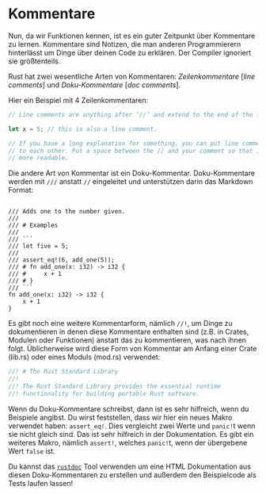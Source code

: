 # Kommentare

Nun, da wir Funktionen kennen, ist es ein guter Zeitpunkt über Kommentare
zu lernen. Kommentare sind Notizen, die man anderen Programmierern hinterlässt
um Dinge über deinen Code zu erklären.
Der Compiler ignoriert sie größtenteils.

Rust hat zwei wesentliche Arten von Kommentaren:
*Zeilenkommentare* [*line comments*] und *Doku-Kommentare* [*doc comments*].

Hier ein Beispiel mit 4 Zeilenkommentaren:

```rust
// Line comments are anything after ‘//’ and extend to the end of the line.

let x = 5; // this is also a line comment.

// If you have a long explanation for something, you can put line comments next
// to each other. Put a space between the // and your comment so that it’s
// more readable.
```

Die andere Art von Kommentar ist ein Doku-Kommentar.
Doku-Kommentare werden mit `///` anstatt `//` eingeleitet und
unterstützen darin das Markdown Format:

<pre><code class="lang-rust">
/// Adds one to the number given.
///
/// # Examples
///
/// ```
/// let five = 5;
///
/// assert_eq!(6, add_one(5));
/// # fn add_one(x: i32) -> i32 {
/// #     x + 1
/// # }
/// ```
fn add_one(x: i32) -> i32 {
    x + 1
}
</code></pre>

Es gibt noch eine weitere Kommentarform, nämlich `//!`,
um Dinge zu dokumentieren in denen diese Kommentare enthalten sind
(z.B. in Crates, Modulen oder Funktionen) anstatt das zu kommentieren,
was nach ihnen folgt.
Üblicherweise wird diese Form von Kommentar am Anfang einer
Crate (lib.rs) oder eines Moduls (mod.rs) verwendet:

```rust
//! # The Rust Standard Library
//!
//! The Rust Standard Library provides the essential runtime
//! functionality for building portable Rust software.
```

Wenn du Doku-Kommentare schreibst, dann ist es sehr hilfreich, wenn du
Beispiele angibst.
Du wirst feststellen, dass wir hier ein neues Makro verwendet haben:
`assert_eq!`. Dies vergleicht zwei Werte und `panic!`t wenn sie nicht
gleich sind. Das ist sehr hilfreich in der Dokumentation.
Es gibt ein weiteres Makro, nämlich `assert!`, welches `panic!`t,
wenn der übergebene Wert `false` ist.

Du kannst das [`rustdoc`][documentation] Tool verwenden um eine HTML
Dokumentation aus diesen Doku-Kommentaren zu erstellen und außerdem
den Beispielcode als Tests laufen lassen!

[documentation]: Dokumentation.md

